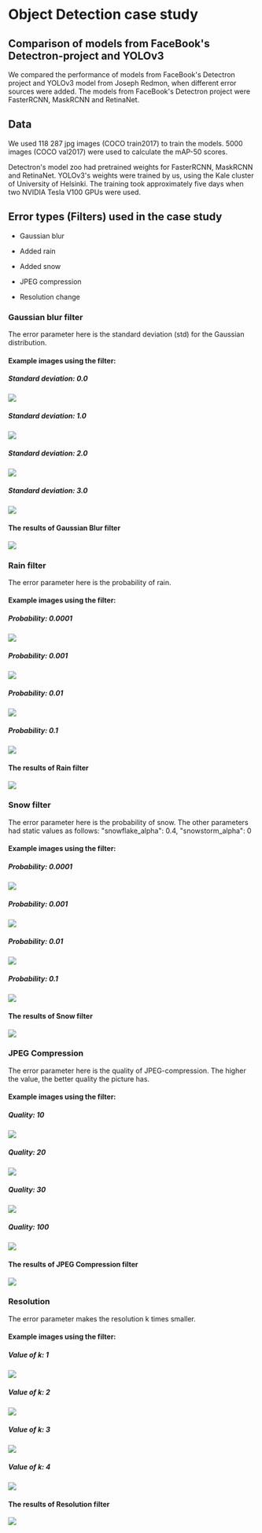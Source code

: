 # Object Detection case study

## Comparison of models from FaceBook's Detectron-project and YOLOv3

We compared the performance of models from FaceBook's Detectron project and YOLOv3 model from Joseph Redmon, when different error sources were added. The models from FaceBook's Detectron project were FasterRCNN, MaskRCNN and RetinaNet.

## Data

We used 118 287 jpg images (COCO train2017) to train the models. 5000 images (COCO val2017) were used to calculate the mAP-50 scores.

Detectron's model zoo had pretrained weights for FasterRCNN, MaskRCNN and RetinaNet. YOLOv3's weights were trained by us, using the Kale cluster of University of Helsinki. The training took approximately five days when two NVIDIA Tesla V100 GPUs were used. 

## Error types (Filters) used in the case study

* Gaussian blur

* Added rain

* Added snow

* JPEG compression

* Resolution change

### Gaussian blur filter

The error parameter here is the standard deviation (std) for the Gaussian distribution.

#### Example images using the filter:

##### Standard deviation: 0.0

![](Blur_Gaussian/20190729-150653-727543.jpg)

##### Standard deviation: 1.0

![](Blur_Gaussian/20190729-150700-771777.jpg)

##### Standard deviation: 2.0

![](Blur_Gaussian/20190729-150707-503684.jpg)

##### Standard deviation: 3.0

![](Blur_Gaussian/20190729-150714-401435.jpg)

#### The results of Gaussian Blur filter

![](../../../results/object_detection/gaussian_blur_filter/20190807-230431-155708.png)

### Rain filter

The error parameter here is the probability of rain.

#### Example images using the filter:

##### Probability: 0.0001

![](Rain/20190729-151307-080828.jpg)

##### Probability: 0.001

![](Rain/20190729-151314-483299.jpg)

##### Probability: 0.01

![](Rain/20190729-151323-269028.jpg)

##### Probability: 0.1

![](Rain/20190729-151330-649152.jpg)

#### The results of Rain filter 

![](../../../results/object_detection/rain_filter/20190806-173029-848262.png)

### Snow filter

The error parameter here is the probability of snow. The other parameters had static values as follows: 
"snowflake_alpha": 0.4, "snowstorm_alpha": 0

#### Example images using the filter:

##### Probability: 0.0001

![](Snow/20190729-151434-149765.jpg)

##### Probability: 0.001

![](Snow/20190729-151443-736282.jpg)

##### Probability: 0.01

![](Snow/20190729-151452-361038.jpg)

##### Probability: 0.1

![](Snow/20190729-151507-952953.jpg)

#### The results of Snow filter

![](../../../results/object_detection/snow_filter/20190807-035949-375428.png)

### JPEG Compression

The error parameter here is the quality of JPEG-compression. The higher the value, the better quality the picture has.

#### Example images using the filter:

##### Quality: 10

![](JPEG_Compression/20190729-150821-361183.jpg)

##### Quality: 20

![](JPEG_Compression/20190729-150831-366993.jpg)

##### Quality: 30

![](JPEG_Compression/20190729-150839-587541.jpg)

##### Quality: 100

![](JPEG_Compression/20190729-150847-940301.jpg)

#### The results of JPEG Compression filter

![](../../../results/object_detection/jpeg_compression/20190806-035613-845958.png)

### Resolution

The error parameter makes the resolution k times smaller.

#### Example images using the filter:

##### Value of k: 1

![](Resolution/20190729-151611-205148.jpg)

##### Value of k: 2

![](Resolution/20190729-151621-167993.jpg)

##### Value of k: 3

![](Resolution/20190729-151630-067637.jpg)

##### Value of k: 4

![](Resolution/20190729-151639-036737.jpg)

#### The results of Resolution filter

![](../../../results/object_detection/reduced_resolution/20190808-032055-393558.png)
